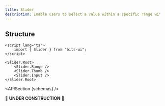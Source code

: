 ```yaml
---
title: Slider
description: Enable users to select a value within a specific range with sliding handles.
---
```


<script>
	import { APISection, ComponentPreview, SliderDemo } from '@/components'
	export let schemas;
</script>

<ComponentPreview name="slider-demo" comp="Slider">

<SliderDemo slot="preview" />

</ComponentPreview>

## Structure

```svelte
<script lang="ts">
	import { Slider } from "bits-ui";
</script>

<Slider.Root>
	<Slider.Range />
	<Slider.Thumb />
	<Slider.Input />
</Slider.Root>
```

<APISection {schemas} />

🚧 **UNDER CONSTRUCTION** 🚧
